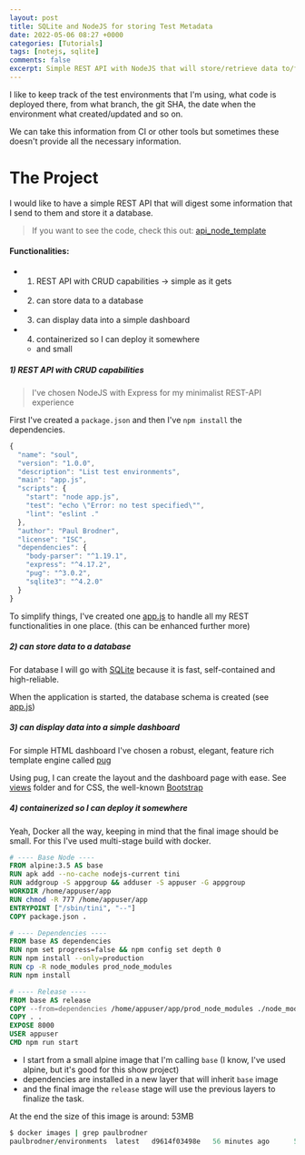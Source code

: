 ```yaml
---
layout: post
title: SQLite and NodeJS for storing Test Metadata
date: 2022-05-06 08:27 +0000
categories: [Tutorials]
tags: [notejs, sqlite]
comments: false
excerpt: Simple REST API with NodeJS that will store/retrieve data to/from SQLiteDB
---
```


I like to keep track of the test environments that I'm using, what code is deployed there, from what branch, the git SHA, the date when the environment what created/updated and so on.

We can take this information from CI or other tools but sometimes these doesn't provide all the necessary information.

# The Project
I would like to have a simple REST API that will digest some information that I send to them and store it a database.
>If you want to see the code, check this out: [api_node_template](https://github.com/paulbrodner/api_node_template)

#### Functionalities:
* 1) REST API with CRUD capabilities -> simple as it gets
* 2) can store data to a database
* 3) can display data into a simple dashboard
* 4) containerized so I can deploy it somewhere
  * and small


##### 1) REST API with CRUD capabilities
> I've chosen NodeJS with Express for my minimalist REST-API experience

First I've created a `package.json` and then I've `npm install` the dependencies.
```javascript
{
  "name": "soul",
  "version": "1.0.0",
  "description": "List test environments",
  "main": "app.js",
  "scripts": {
    "start": "node app.js",
    "test": "echo \"Error: no test specified\"",
    "lint": "eslint ."
  },
  "author": "Paul Brodner",
  "license": "ISC",
  "dependencies": {
    "body-parser": "^1.19.1",
    "express": "^4.17.2",
    "pug": "^3.0.2",
    "sqlite3": "^4.2.0"
  }
}
```
To simplify things, I've created one [app.js](https://github.com/paulbrodner/api_node_template/blob/master/app.js) to handle all my REST functionalities in one place. (this can be enhanced further more)

##### 2) can store data to a database
For database I will go with [SQLite](https://www.sqlite.org/index.html) because it is fast, self-contained and high-reliable.

When the application is started, the database schema is created (see [app.js](https://github.com/paulbrodner/api_node_template/blob/master/app.js))

##### 3) can display data into a simple dashboard
For simple HTML dashboard I've chosen a robust, elegant, feature rich template engine called [pug](https://pugjs.org/api/getting-started.html) 

Using pug, I can create the layout and the dashboard page with ease. See [views](https://github.com/paulbrodner/api_node_template/tree/master/views) folder and for CSS, the well-known [Bootstrap](https://getbootstrap.com/)

##### 4) containerized so I can deploy it somewhere
Yeah, Docker all the way, keeping in mind that the final image should be small. 
For this I've used multi-stage build with docker.

```dockerfile
# ---- Base Node ----
FROM alpine:3.5 AS base
RUN apk add --no-cache nodejs-current tini
RUN addgroup -S appgroup && adduser -S appuser -G appgroup
WORKDIR /home/appuser/app
RUN chmod -R 777 /home/appuser/app
ENTRYPOINT ["/sbin/tini", "--"]
COPY package.json .

# ---- Dependencies ----
FROM base AS dependencies
RUN npm set progress=false && npm config set depth 0
RUN npm install --only=production
RUN cp -R node_modules prod_node_modules
RUN npm install

# ---- Release ----
FROM base AS release
COPY --from=dependencies /home/appuser/app/prod_node_modules ./node_modules
COPY . .
EXPOSE 8000
USER appuser
CMD npm run start
```
* I start from a small alpine image that I'm calling `base` (I know, I've used alpine, but it's good for this show project)
* dependencies are installed in a new layer that will inherit `base` image 
* and the final image the `release` stage will use the previous layers to finalize the task.

At the end the size of this image is around: 53MB

```ruby
$ docker images | grep paulbrodner
paulbrodner/environments  latest   d9614f03498e   56 minutes ago      53.4MB
```





